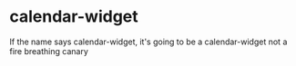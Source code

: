# calendar-widget
If the name says calendar-widget, it's going to be a calendar-widget not a fire breathing canary
